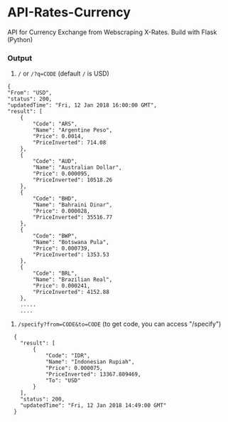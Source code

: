 # API-Rates-Currency
API for Currency Exchange from Webscraping X-Rates. Build with Flask (Python)

### Output
1.  `/` or `/?q=CODE` (default `/` is USD)
```
{
"From": "USD",
"status": 200,
"updatedTime": "Fri, 12 Jan 2018 16:00:00 GMT",
"result": [
    {
        "Code": "ARS",
        "Name": "Argentine Peso",
        "Price": 0.0014,
        "PriceInverted": 714.08
    },
    {
        "Code": "AUD",
        "Name": "Australian Dollar",
        "Price": 0.000095,
        "PriceInverted": 10518.26
    },
    {
        "Code": "BHD",
        "Name": "Bahraini Dinar",
        "Price": 0.000028,
        "PriceInverted": 35516.77
    },
    {
        "Code": "BWP",
        "Name": "Botswana Pula",
        "Price": 0.000739,
        "PriceInverted": 1353.53
    },
    {
        "Code": "BRL",
        "Name": "Brazilian Real",
        "Price": 0.000241,
        "PriceInverted": 4152.88
    },
    .....
    ....
```

1.  `/specify?from=CODE&to=CODE` (to get code, you can access "/specify")
```
  {
    "result": [
        {
            "Code": "IDR",
            "Name": "Indonesian Rupiah",
            "Price": 0.000075,
            "PriceInverted": 13367.809469,
            "To": "USD"
        }
    ],
    "status": 200,
    "updatedTime": "Fri, 12 Jan 2018 14:49:00 GMT"
  }
